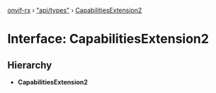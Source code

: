 [onvif-rx](../README.md) › ["api/types"](../modules/_api_types_.md) › [CapabilitiesExtension2](_api_types_.capabilitiesextension2.md)

# Interface: CapabilitiesExtension2

## Hierarchy

* **CapabilitiesExtension2**

